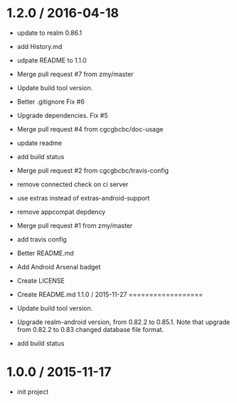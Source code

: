 
1.2.0 / 2016-04-18
==================

  * update to realm 0.86.1
  * add History.md
  * udpate README to 1.1.0
  * Merge pull request #7 from zmy/master
  * Update build tool version.
  * Better .gitignore Fix #6
  * Upgrade dependencies. Fix #5
  * Merge pull request #4 from cgcgbcbc/doc-usage
  * update readme
  * add build status
  * Merge pull request #2 from cgcgbcbc/travis-config
  * remove connected check on ci server
  * use extras instead of extras-android-support
  * remove appcompat depdency
  * Merge pull request #1 from zmy/master
  * add travis config
  * Better README.md
  * Add Android Arsenal badget
  * Create LICENSE
  * Create README.md
1.1.0 / 2015-11-27
==================

  * Update build tool version.
  * Upgrade realm-android version, from 0.82.2 to 0.85.1. Note that upgrade from 0.82.2 to 0.83 changed database file format.
  * add build status

1.0.0 / 2015-11-17
==================

  * init project
